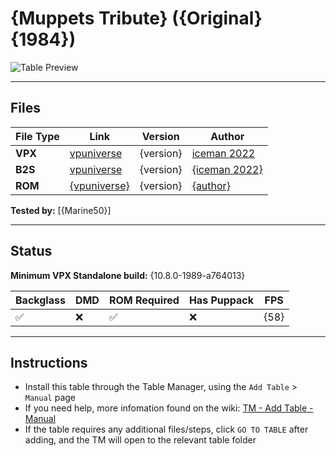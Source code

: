 # {Muppets Tribute} ({Original} {1984})

![Table Preview](../../images/MuppetsTribute-preview.png)

---

## Files
| File Type | Link | Version | Author | 
|-----------|--------|----------|--------------|
| **VPX** | [vpuniverse]( https://vpuniverse.com/files/file/11444-muppets-tribute/) | {version} | [iceman 2022]({link}) |
| **B2S** | [vpuniverse](https://vpuniverse.com/files/file/11444-muppets-tribute/) | {version} | [{iceman 2022}]({link}) |
| **ROM** | [{vpuniverse}](https://vpuniverse.com/files/file/1484-nautiluszip/) | {version} | [{author}]({link}) |


**Tested by:** [{Marine50}]

---

## Status 
**Minimum VPX Standalone build:** {10.8.0-1989-a764013}

| Backglass | DMD | ROM Required | Has Puppack | FPS |
|-----------|-----|-----|-----|-----|
| :white_check_mark: | :x: | :white_check_mark: | :x: | {58} |

---

## Instructions

<!-- IMPORTANT! DO NOT REMOVE OR EDIT THE FOLLOWING 3 STANDARD INSTRUCTIONS! -->
- Install this table through the Table Manager, using the `Add Table` > `Manual` page
- If you need help, more infomation found on the wiki: [TM - Add Table - Manual](https://github.com/LegendsUnchained/vpx-standalone-alp4k/wiki/%5B04%5D-%F0%9F%A7%A1-TM-%E2%80%90-Other-Features#add-table---manual)
- If the table requires any additional files/steps, click `GO TO TABLE` after adding, and the TM will open to the relevant table folder
